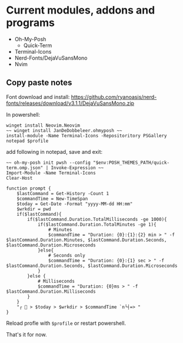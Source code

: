 # Current modules, addons and programs
* Oh-My-Posh
  * Quick-Term
* Terminal-Icons
* Nerd-Fonts/DejaVuSansMono
* Nvim
## Copy paste notes
Font download and install: https://github.com/ryanoasis/nerd-fonts/releases/download/v3.1.1/DejaVuSansMono.zip

In powershell:
``````
winget install Neovim.Neovim
~~ winget install JanDeDobbeleer.ohmyposh ~~
install-module -Name Terminal-Icons -Repositoritory PSGallery
notepad $profile
``````

add following in notepad, save and exit:
``````text
~~ oh-my-posh init pwsh --config "$env:POSH_THEMES_PATH/quick-term.omp.json" | Invoke-Expression ~~
Import-Module -Name Terminal-Icons
Clear-Host

function prompt {
	$lastCommand = Get-History -Count 1
	$commandTime = New-TimeSpan
	$today = Get-Date -Format "yyyy-MM-dd HH:mm"
	$wrkdir = pwd
	if($lastCommand){
		if($lastCommand.Duration.TotalMilliseconds -ge 1000){
			if($lastCommand.Duration.TotalMinutes -ge 1){
				# Minutes
				$commandTime = "Duration: {0}:{1}:{2} min > " -f  $lastCommand.Duration.Minutes, $lastCommand.Duration.Seconds, $lastCommand.Duration.Microseconds
			}else{
				# Seconds only
				$commandTime = "Duration: {0}:{1} sec > " -f $lastCommand.Duration.Seconds, $lastCommand.Duration.Microseconds
			}
		}else {
			# Milliseconds
			$commandTime = "Duration: {0}ms > " -f $lastCommand.Duration.Milliseconds 
		}
	}
	"┌  > $today > $wrkdir > $commandTime `n└┤=> "
}
``````
Reload profle with ``$profile`` or restart powershell.

That's it for now.
